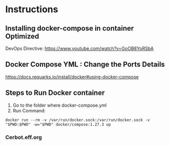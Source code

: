 # Instructions

## Installing docker-compose in container Optimized

DevOps Directive: <https://www.youtube.com/watch?v=GoOB8YoRSbA>

## Docker Compose YML : Change the Ports Details

<https://docs.requarks.io/install/docker#using-docker-compose>

## Steps to Run Docker container

1. Go to the folder where docker-compose.yml
2. Run Command:

 ```
docker run --rm -v /var/run/docker.sock:/var/run/docker.sock -v "$PWD:$PWD" -w="$PWD" docker/compose:1.27.3 up
 ```

### Cerbot.eff.org
